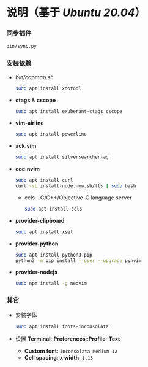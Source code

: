 说明（基于 *Ubuntu 20.04*）
====================================================================================================

### 同步插件

```sh
bin/sync.py
```

### 安装依赖

* *bin/capmap.sh*

  ```sh
  sudo apt install xdotool
  ```

* **ctags** & **cscope**

  ```sh
  sudo apt install exuberant-ctags cscope
  ```

* **vim-airline**

  ```sh
  sudo apt install powerline
  ```

* **ack.vim**

  ```sh
  sudo apt install silversearcher-ag
  ```

* **coc.nvim**

  ```sh
  sudo apt install curl
  curl -sL install-node.now.sh/lts | sudo bash
  ```

  * ccls - C/C++/Objective-C language server

    ```sh
    sudo apt install ccls
    ```

* **provider-clipboard**

  ```sh
  sudo apt install xsel
  ```

* **provider-python**

  ```sh
  sudo apt install python3-pip
  python3 -m pip install --user --upgrade pynvim
  ```

* **provider-nodejs**

  ```sh
  sudo npm install -g neovim
  ```

### 其它

* 安装字体

  ```sh
  sudo apt install fonts-inconsolata
  ```

* 设置 **Terminal**::**Preferences**::**Profile**::**Text**

  * **Custom font**: `Inconsolata Medium 12`
  * **Cell spacing**::**x width**: `1.15`
